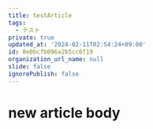 ```yaml
---
title: testArticle
tags:
  - テスト
private: true
updated_at: '2024-02-11T02:54:24+09:00'
id: 8e0bcfb096a2b5cc6f19
organization_url_name: null
slide: false
ignorePublish: false
---
```


# new article body
